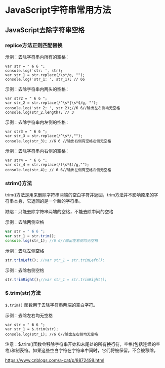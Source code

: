 
# JavaScript字符串常用方法

## JavaScript去除字符串空格

### replice方法正则匹配替换

示例：去除字符串内所有的空格：
```
var str = " 6 6 ";
console.log('str: ', str);
var str_1 = str.replace(/\s*/g, "");
console.log('str_1: ', str_1); // 66
```
示例：去除字符串内两头的空格：
```
var str2 = " 6 6 ";
var str_2 = str.replace(/^\s*|\s*$/g, "");
console.log('str_2: ', str_2);//6 6//输出左右侧均无空格
console.log(str_2.length); // 3
```
示例：去除字符串内左侧的空格：
```
var str3 = " 6 6 ";
var str_3 = str.replace(/^\s*/,"");
console.log(str_3); //6 6 //输出右侧有空格左侧无空格
```
示例：去除字符串内右侧的空格：
```
var str4 = " 6 6 ";
var str_4 = str.replace(/(\s*$)/g,"");
console.log(str_4); // 6 6//输出左侧有空格右侧无空格
```

### strim()方法

trim()方法是用来删除字符串两端的空白字符并返回，trim方法并不影响原来的字符串本身，它返回的是一个新的字符串。

缺陷：只能去除字符串两端的空格，不能去除中间的空格

示例：去除两侧空格
```JavaScript
var str = " 6 6 ";
var str_1 = str.trim();
console.log(str_1); //6 6//输出左右侧均无空格
```
示例：去除左侧空格
```JavaScript
str.trimLeft(); //var str_1 = str.trimLeft();
```
示例：去除右侧空格
```JavaScript
str.trimRight();//var str_1 = str.trimRight();
```

### $.trim(str)方法

`$.trim()` 函数用于去除字符串两端的空白字符。

示例：去除左右均无空格
```
var str = " 6 6 ";
var str_1 = $.trim(str);
console.log(str_1); //6 6//输出左右侧均无空格
```
注意：$.trim()函数会移除字符串开始和末尾处的所有换行符，空格(包括连续的空格)和制表符。如果这些空白字符在字符串中间时，它们将被保留，不会被移除。





https://www.cnblogs.com/a-cat/p/8872498.html
